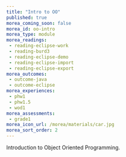 ```yaml
---
title: "Intro to OO"
published: true
morea_coming_soon: false
morea_id: oo-intro
morea_type: module
morea_readings:
 - reading-eclipse-work
 - reading-burd3
 - reading-eclipse-demo
 - reading-eclipse-import
 - reading-eclipse-export
morea_outcomes:
 - outcome-java
 - outcome-eclipse
morea_experiences:
 - phw1
 - phw1.5
 - wod1
morea_assessments:
 - grade1
morea_icon_url: /morea/materials/car.jpg
morea_sort_order: 2
---
```


Introduction to Object Oriented Programming.
